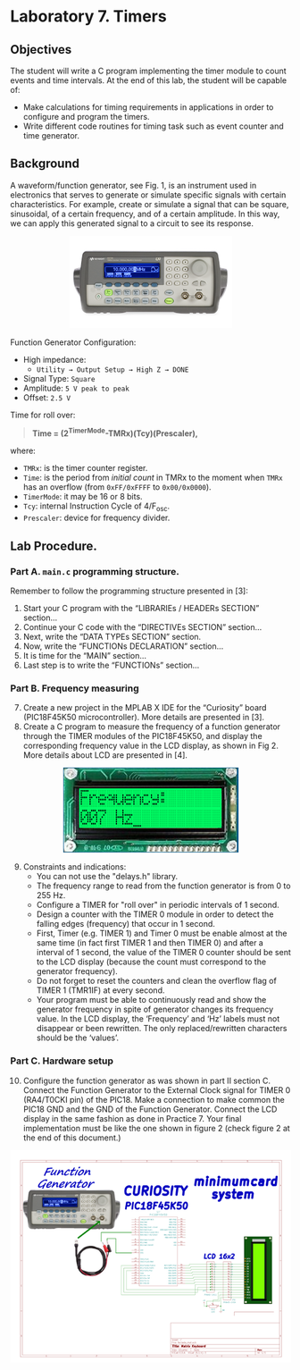 # Laboratory 7. Timers

## Objectives 
The student will write a C program implementing the timer module to count events and time intervals. At the end of this lab, the student will be capable of: 
- Make calculations for timing requirements in applications in order to configure and program the timers.
- Write different code routines for timing task such as event counter and time generator.

## Background
A waveform/function generator, see Fig. 1, is an instrument used in electronics that serves to generate or simulate specific signals with certain characteristics. For example, create or simulate a signal that can be square, sinusoidal, of a certain frequency, and of a certain amplitude. In this way, we can apply this generated signal to a circuit to see its response.

<div align="center">
<img src="img/Picture2.png">
</div>

Function Generator Configuration:
- High impedance: 
    - `Utility → Output Setup → High Z → DONE`
- Signal Type: `Square`
- Amplitude:    `5 V peak to peak`
- Offset:  `2.5 V`

Time for roll over:

> __Time = (2<sup>TimerMode</sup>-TMRx)(Tcy)(Prescaler),__

where:
- `TMRx`: is the timer counter register.
- `Time`: is the period from _initial count_ in TMRx to the moment when `TMRx` has an overflow (from `0xFF/0xFFFF` to `0x00/0x0000`).
- `TimerMode`: it may be 16 or 8 bits.
- `Tcy`: internal Instruction Cycle of 4/F<sub>osc</sub>.
- `Prescaler`: device for frequency divider.

## Lab Procedure. 

### Part A. `main.c` programming structure.
Remember to follow the programming structure presented in [3]:
1.	Start your C program with the “LIBRARIEs / HEADERs SECTION” section… 
2.	Continue your C code with the “DIRECTIVEs SECTION” section… 
3.	Next, write the “DATA TYPEs SECTION” section.
4.	Now, write the “FUNCTIONs DECLARATION” section…
5.	It is time for the “MAIN” section… 
6.	Last step is to write the “FUNCTIONs” section… 

### Part B.	Frequency measuring
7.	Create a new project in the MPLAB X IDE for the “Curiosity” board (PIC18F45K50 microcontroller). More details are presented in [3].
8.	Create a C program to measure the frequency of a function generator through the TIMER modules of the PIC18F45K50, and display the corresponding frequency value in the LCD display, as shown in Fig 2. More details about LCD are presented in [4].

<div align="center">
<img src="img/Picture1.png">
</div>

9.	Constraints and indications:
    - You can not use the "delays.h" library.
    - The frequency range to read from the function generator is from 0 to 255 Hz.
    - Configure a TIMER for "roll over" in periodic intervals of 1 second.
    - Design a counter with the TIMER 0 module in order to detect the falling edges (frequency) that occur in 1 second.
    - First, Timer (e.g. TIMER 1) and Timer 0 must be enable almost at the same time (in fact first TIMER 1 and then TIMER 0) and after a interval of 1 second, the value of the TIMER 0 counter should be sent to the LCD display (because the count must correspond to the generator frequency).
    - Do not forget to reset the counters and clean the overflow flag of TIMER 1 (TMR1IF) at every second.
    - Your program must be able to continuously read and show the generator frequency in spite of generator changes its frequency value. In the LCD display, the ‘Frequency’ and ‘Hz’ labels must not disappear or been rewritten. The only replaced/rewritten characters should be the ‘values’.

### Part C. Hardware setup
10.	Configure the function generator as was shown in part II section C. Connect the Function Generator to the External Clock signal for TIMER 0 (RA4/T0CKI pin) of the PIC18. Make a connection to make common the PIC18 GND and the GND of the Function Generator. Connect the LCD display in the same fashion as done in Practice 7. Your final implementation must be like the one shown in figure 2 (check figure 2 at the end of this document.)

<div align="center">
<img src="img/Picture3.png">
</div>




